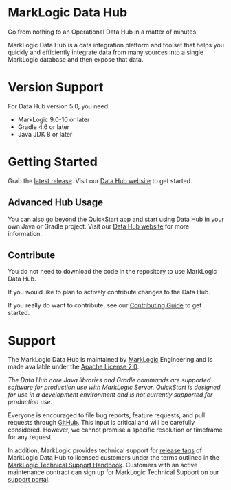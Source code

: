 # MarkLogic Data Hub

Go from nothing to an Operational Data Hub in a matter of minutes.

MarkLogic Data Hub is a data integration platform and toolset that helps you quickly and efficiently integrate data from many sources into a single MarkLogic database and then expose that data.


# Version Support

For Data Hub version 5.0, you need:

  - MarkLogic 9.0-10 or later
  - Gradle 4.6 or later
  - Java JDK 8 or later


# Getting Started
Grab the [latest release](https://github.com/marklogic/marklogic-data-hub/releases). Visit our [Data Hub website](https://docs.marklogic.com/datahub/) to get started.


## Advanced Hub Usage
You can also go beyond the QuickStart app and start using Data Hub in your own Java or Gradle project. Visit our [Data Hub website](https://docs.marklogic.com/datahub/) for more information.


## Contribute
You do not need to download the code in the repository to use MarkLogic Data Hub.

If you would like to plan to actively contribute changes to the Data Hub.

If you really do want to contribute, see our [Contributing Guide](https://github.com/marklogic/marklogic-data-hub/blob/master/CONTRIBUTING.md) to get started.


# Support
The MarkLogic Data Hub is maintained by [MarkLogic][marklogic] Engineering and is made available under the [Apache License 2.0][apache].

_The Data Hub core Java libraries and Gradle commands are supported software for production use with MarkLogic Server. QuickStart is designed for use in a development environment and is not currently supported for production use._

Everyone is encouraged to file bug reports, feature requests, and pull requests through [GitHub][issues]. This input is critical and will be carefully considered. However, we cannot promise a specific resolution or timeframe for any request.

In addition, MarkLogic provides technical support for [release tags][releases] of MarkLogic Data Hub to licensed customers under the terms outlined in the [MarkLogic Technical Support Handbook][handbook]. Customers with an active maintenance contract can sign up for MarkLogic Technical Support on our [support portal][support].


[marklogic]: https://www.marklogic.com/
[apache]: https://www.apache.org/licenses/LICENSE-2.0
[issues]: https://github.com/marklogic/marklogic-data-hub/issues
[releases]: https://github.com/marklogic/marklogic-data-hub/releases
[handbook]: http://www.marklogic.com/files/Mark_Logic_Support_Handbook.pdf
[support]: https://help.marklogic.com/
